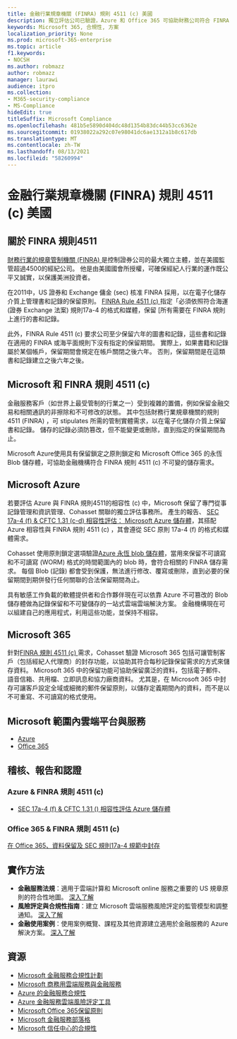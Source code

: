 ```yaml
---
title: 金融行業規章機關 (FINRA) 規則 4511 (c) 美國
description: 獨立評估公司已驗證，Azure 和 Office 365 可協助財務公司符合 FINRA 規則4511記錄保留和不可變的儲存需求。
keywords: Microsoft 365, 合規性, 方案
localization_priority: None
ms.prod: microsoft-365-enterprise
ms.topic: article
f1.keywords:
- NOCSH
ms.author: robmazz
author: robmazz
manager: laurawi
audience: itpro
ms.collection:
- M365-security-compliance
- MS-Compliance
hideEdit: true
titleSuffix: Microsoft Compliance
ms.openlocfilehash: 481b5e5890d404dc48d1354b83dc44b53cc6362e
ms.sourcegitcommit: 01938022a292c07e98041dc6ae1312a1b8c617db
ms.translationtype: MT
ms.contentlocale: zh-TW
ms.lasthandoff: 08/13/2021
ms.locfileid: "58260994"
---
```

# <a name="financial-industry-regulatory-authority-finra-rule-4511c-united-states"></a>金融行業規章機關 (FINRA) 規則 4511 (c) 美國

## <a name="about-finra-rule-4511"></a>關於 FINRA 規則4511

[財務行業的規章管制機關 (FINRA) ](https://www.finra.org/#/)是控制證券公司的最大獨立主體，並在美國監管超過4500的經紀公司。 他是由美國國會所授權，可確保經紀人行業的運作既公平又誠實，以保護美洲投資者。

在2011中，US 證券和 Exchange 傭金 (sec) 核准 FINRA 採用，以在電子化儲存介質上管理書和記錄的保留原則。 [FINRA Rule 4511 (c) ](https://www.finra.org/sites/default/files/NoticeDocument/p123548.pdf)指定「必須依照符合海運 (證券 Exchange 法案) 規則17a-4 的格式和媒體，保留 [所有需要在 FINRA 規則上進行的書和記錄。

此外，FINRA Rule 4511 (c) 要求公司至少保留六年的圖書和記錄，這些書和記錄在適用的 FINRA 或海平面規則下沒有指定的保留期間。 實際上，如果書籍和記錄屬於某個帳戶，保留期間會規定在帳戶關閉之後六年。 否則，保留期間是在這類書和記錄建立之後六年之後。

## <a name="microsoft-and-finra-rule-4511c"></a>Microsoft 和 FINRA 規則 4511 (c) 

金融服務客戶（如世界上最受管制的行業之一）受到複雜的置備，例如保留金融交易和相關通訊的非擦除和不可修改的狀態。 其中包括財務行業規章機關的規則 4511 (FINRA) ，可 stipulates 所需的管制實體需求，以在電子化儲存介質上保留書和記錄。 儲存的記錄必須防篡改，但不能變更或刪除，直到指定的保留期間為止。

Microsoft Azure使用具有保留鎖定之原則鎖定和 Microsoft Office 365 的永恆 Blob 儲存體，可協助金融機構符合 FINRA 規則 4511 (c) 不可變的儲存需求。

## <a name="microsoft-azure"></a>Microsoft Azure

若要評估 Azure 與 FINRA 規則4511的相容性 (c) 中，Microsoft 保留了專門從事記錄管理和資訊管理、Cohasset 關聯的獨立評估事務所。 產生的報告、 [SEC 17a-4 (f) & CFTC 1.31 (c-d) 相容性評估： Microsoft Azure 儲存體](https://servicetrust.microsoft.com/ViewPage/MSComplianceGuide?command=Download&downloadType=Document&downloadId=19b08fd4-d276-43e8-9461-715981d0ea20&docTab=4ce99610-c9c0-11e7-8c2c-f908a777fa4d_GRC_Assessment_Reports)，其搭配 Azure 相容性與 FINRA 規則 4511 (c) ，其會遵從 SEC 原則 17a-4 (f) 的格式和媒體需求。

Cohasset 使用原則鎖定選項驗證[Azure 永恆 blob 儲存體](/azure/storage/blobs/storage-blob-immutable-storage)，當用來保留不可讀寫和不可讀寫 (WORM) 格式的時間範圍內的 blob 時，會符合相關的 FINRA 儲存需求。 每個 Blob (記錄) 都會受到保護，無法進行修改、覆寫或刪除，直到必要的保留期間到期併發行任何關聯的合法保留期間為止。

具有敏感工作負載的軟體提供者和合作夥伴現在可以依靠 Azure 不可篡改的 Blob 儲存體做為記錄保留和不可變儲存的一站式雲端雲端解決方案。 金融機構現在可以組建自己的應用程式，利用這些功能，並保持不相容。

## <a name="microsoft-365"></a>Microsoft 365

針對[FINRA 規則 4511 (c) ](/microsoft-365/compliance/retention-regulatory-requirements#sec-17a-4f-finra-4511c-and-cftc-131c-d)需求，Cohasset 驗證 Microsoft 365 包括可讓管制客戶（包括經紀人代理商）的封存功能，以協助其符合每秒記錄保留需求的方式來儲存資料。 Microsoft 365 中的保留功能可協助保留廣泛的資料，包括電子郵件、語音信箱、共用檔、立即訊息和協力廠商資料。 尤其是，在 Microsoft 365 中封存可讓客戶設定全域或細微的郵件保留原則，以儲存定義期間內的資料，而不是以不可重寫、不可讀寫的格式使用。

## <a name="microsoft-in-scope-cloud-platforms--services"></a>Microsoft 範圍內雲端平台與服務

- [Azure](https://gallery.technet.microsoft.com/Overview-of-Azure-c1be3942)
- [Office 365](https://aka.ms/Office365ComplianceOfferings)

## <a name="audits-reports-and-certificates"></a>稽核、報告和認證

### <a name="azure--finra-rule-4511c"></a>Azure & FINRA 規則 4511 (c) 

- [SEC 17a-4 (f) & CFTC 1.31 () 相容性評估 Azure 儲存體](https://azure.microsoft.com/resources/azure-immutable-storage-assessment-for-sec-17a-4f-by-cohasset/)

### <a name="office-365--finra-rule-4511c"></a>Office 365 & FINRA 規則 4511 (c) 

[在 Office 365、資料保留及 SEC 規則17a-4 規範中封存](https://www.microsoft.com/microsoft-365/blog/2015/11/10/office-365-exchange-online-archiving-now-meets-sec-rule-17a-4-requirements/)

## <a name="how-to-implement"></a>實作方法

- **金融服務法規**：適用于雲端計算和 Microsoft online 服務之重要的 US 規章原則的符合性地圖。 [深入了解](https://servicetrust.microsoft.com/ViewPage/TrustDocuments?command=Download&downloadType=Document&downloadId=5b483567-00b0-4d86-96ae-ee887dadb61c&docTab=6d000410-c9e9-11e7-9a91-892aae8839ad_Compliance_Guides)
- **風險評定與合規性指南**：建立 Microsoft 雲端服務風險評定的監管模型和調整通知。 [深入了解](https://servicetrust.microsoft.com/ViewPage/TrustDocuments?command=Download&downloadType=Document&downloadId=edee9b14-3661-4a16-ba83-c35caf672bd7&docTab=6d000410-c9e9-11e7-9a91-892aae8839ad_FAQ_and_White_Papers)
- **金融使用案例**：使用案例概覽、課程及其他資源建立適用於金融服務的 Azure 解決方案。 [深入了解](/azure/industry/financial/)

## <a name="resources"></a>資源

- [Microsoft 金融服務合規性計劃](https://download.microsoft.com/download/6/4/7/64707E3E-6D3E-45D0-8207-A0EA3201B4A6/Microsoft%20Cloud%20-%20Financial%20Services%20Compliance%20Program%20\(Print\).pdf)
- [Microsoft 商務用雲端服務與金融服務](https://servicetrust.microsoft.com/viewpage/financialservicesoverview)
- [Azure 的金融服務合規性](https://azure.microsoft.com/resources/videos/azurecon-2015-financial-services-compliance-in-azure/)
- [Azure 金融服務雲端風險評定工具](https://servicetrust.microsoft.com/ViewPage/FFIECBlueprint?command=Download&downloadType=Document&downloadId=079a1973-711a-428f-9312-9ddd290cff7b&docTab=c726d5c0-2d1e-11e8-a485-57140ec19669_PaaS)
- [Microsoft Office 365保留原則](/office365/securitycompliance/retention-policies)
- [Microsoft 金融服務部落格](https://techcommunity.microsoft.com/t5/Financial-Services-Blog/bg-p/FinancialServicesBlog)
- [Microsoft 信任中心的合規性](https://www.microsoft.com/trust-center/compliance/compliance-overview)
